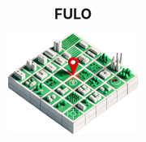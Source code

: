 <h1 align="center">FULO </h1>

<div align="center">
  <img src="assets/ikcon.png" height="200" />
</div>
